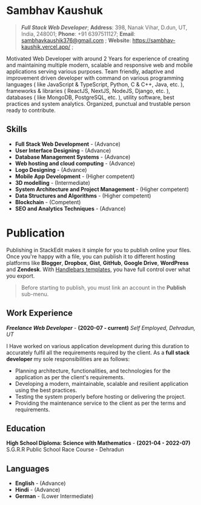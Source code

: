 # Sambhav Kaushuk
>  ***Full Stack Web Developer***;
**Address**: 398, Nanak Vihar, D.dun, UT, India, 248001;
**Phone**: +91 6397511127;
**Email**: sambhavkaushik376@gmail.com ;
**Website**: https://sambhav-kaushik.vercel.app/ ;

Motivated Web Developer with around 2 Years for experience of creating and maintaining multiple modern, scalable and responsive web and mobile applications serving various purposes. Team friendly, adaptive and improvement driven developer with command on various programming languages ( like JavaScript & TypeScript, Python, C & C++, Java, etc. ), frameworks & libraries ( ReactJS, NextJS, NodeJS, Django, etc. ), databases ( like MongoDB, PostgreSQL, etc. ), utility software, best practices and system analytics. Organized, punctual and trustable person ready to contribute.


## Skills
- **Full Stack Web Development** -   (Advance)
- **User Interface Designing** - (Advance)
- **Database Management Systems** - (Advance)
- **Web hosting and cloud computing** - (Advance)
 - **Logo Designing** - (Advance)
 - **Mobile App Development** - (Higher competent)
 - **3D modelling** - (Intermediate)
 - **System Architecture and Project Management** - (Higher competent)
 - **Data Structures and Algorithms** - (Higher competent)
 - **Blockchain** - (Competent)
 - **SEO and Analytics Techniques** - (Advance)


# Publication

Publishing in StackEdit makes it simple for you to publish online your files. Once you're happy with a file, you can publish it to different hosting platforms like **Blogger**, **Dropbox**, **Gist**, **GitHub**, **Google Drive**, **WordPress** and **Zendesk**. With [Handlebars templates](http://handlebarsjs.com/), you have full control over what you export.

> Before starting to publish, you must link an account in the **Publish** sub-menu.

## Work Experience
***Freelance Web Developer*** - **(2020-07 - current)** 
*Self Employed, Dehradun, UT*

I Have worked on various application development during this duration to accurately fulfil all the requirements required by the client. As a **full stack developer** my sole responsibilities are as follows:

- Planning architecture, functionalities, and technologies for the application as per the client's requirements.
- Developing a modern, maintainable, scalable and resilient application using the best practices.
- Testing the system properly before hosting or delivering the project.
- Providing the maintenance service to the client as per the terms and requirements.

## Education

**High School Diploma: Science with Mathematics** - **(2021-04 - 2022-07)**
S.G.R.R Public School Race Course - Dehradun

## Languages


- **English** -   (Advance)
- **Hindi** - (Advance)
- **German** - (Lower Intermediate)

